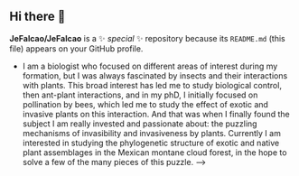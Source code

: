 ## Hi there 👋

**JeFalcao/JeFalcao** is a ✨ _special_ ✨ repository because its `README.md` (this file) appears on your GitHub profile.

- I am a biologist who focused on different areas of interest during my formation, but I was always fascinated by insects and their interactions with plants. This broad interest has led me to study biological control, then ant-plant interactions, and in my phD, I initially focused on pollination by bees, which led me to study the effect of exotic and invasive plants on this interaction. And that was when I finally found the subject I am really invested and passionate about: the puzzling mechanisms of invasibility and invasiveness by plants. Currently I am interested in studying the phylogenetic structure of exotic and native plant  assemblages in the Mexican montane cloud forest, in the hope to solve a few of the many pieces of this puzzle.
-->
